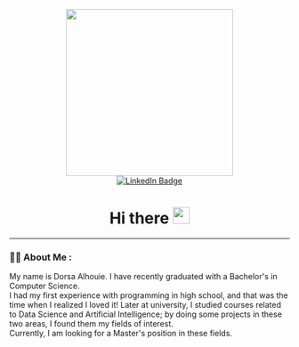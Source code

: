 <div id="header" align="center">
  <img src="https://media.giphy.com/media/hpXdHPfFI5wTABdDx9/giphy.gif" width="300"/>
</div>

<div id="badges" align="center">
  <a href="https://www.linkedin.com/in/dorsaalhouei/">
    <img src="https://img.shields.io/badge/LinkedIn-blue?style=for-the-badge&logo=linkedin&logoColor=white" alt="LinkedIn Badge"/>
  </a>
</div>

<h1 align="center">
  Hi there
  <img src="https://media.giphy.com/media/hvRJCLFzcasrR4ia7z/giphy.gif" width="30px"/>
</h1>

---

### :woman_technologist: About Me :

My name is Dorsa Alhouie. I have recently graduated with a Bachelor's in Computer Science. <br>
I had my first experience with programming in high school, and that was the time when I realized I loved it! Later at university, I studied courses related to Data Science and Artificial Intelligence; by doing some projects in these two areas, I found them my fields of interest.<br>
Currently, I am looking for a Master's position in these fields.





